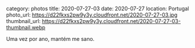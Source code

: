 category: photos 
title: 2020-07-27-03
date: 2020-07-27
location: Portugal
photo_url: https://d22fkxs2pw9y3y.cloudfront.net/2020-07-27-03.jpg
thumbnail_url: https://d22fkxs2pw9y3y.cloudfront.net/2020-07-27-03-thumbnail.webp

Uma vez por ano, mantém me sano. 